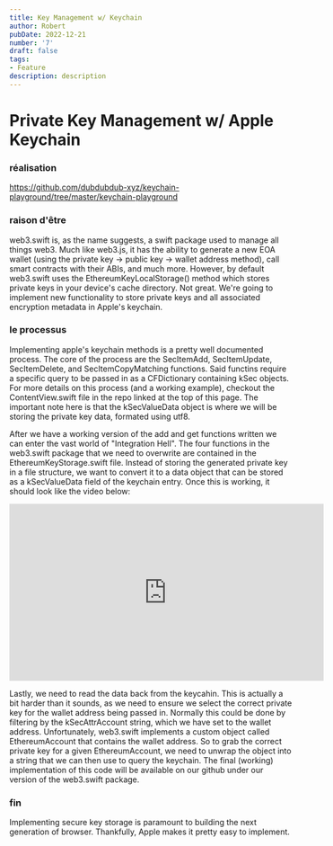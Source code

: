 ```yaml
---
title: Key Management w/ Keychain
author: Robert
pubDate: 2022-12-21
number: '7'
draft: false
tags:
- Feature
description: description
---
```

# Private Key Management w/ Apple Keychain

### réalisation
https://github.com/dubdubdub-xyz/keychain-playground/tree/master/keychain-playground

### raison d'être
web3.swift is, as the name suggests, a swift package used to manage all things web3. Much like web3.js, it has the ability to generate a new EOA wallet (using the private key -> public key -> wallet address method), call smart contracts with their ABIs, and much more. However, by default web3.swift uses the EthereumKeyLocalStorage() method which stores private keys in your device's cache directory. Not great. We're going to implement new functionality to store private keys and all associated encryption metadata in Apple's keychain.

### le processus
Implementing apple's keychain methods is a pretty well documented process. The core of the process are the SecItemAdd, SecItemUpdate, SecItemDelete, and SecItemCopyMatching functions. Said functins require a specific query to be passed in as a CFDictionary containing kSec objects. For more details on this process (and a working example), checkout the ContentView.swift file in the repo linked at the top of this page. The important note here is that the kSecValueData object is where we will be storing the private key data, formated using utf8.

After we have a working version of the add and get functions written we can enter the vast world of "Integration Hell". The four functions in the web3.swift package that we need to overwrite are contained in the EthereumKeyStorage.swift file. Instead of storing the generated private key in a file structure, we want to convert it to a data object that can be stored as a kSecValueData field of the keychain entry. Once this is working, it should look like the video below:

<iframe width="560" height="315" src="https://youtube.com/embed/7dKiBg5OhHs" title="YouTube video player" frameborder="0" allow="accelerometer; autoplay; clipboard-write; encrypted-media; gyroscope; picture-in-picture" allowfullscreen></iframe>

Lastly, we need to read the data back from the keycahin. This is actually a bit harder than it sounds, as we need to ensure we select the correct private key for the wallet address being passed in. Normally this could be done by filtering by the kSecAttrAccount string, which we have set to the wallet address. Unfortunately, web3.swift implements a custom object called EthereumAccount that contains the wallet address. So to grab the correct private key for a given EthereumAccount, we need to unwrap the object into a string that we can then use to query the keychain. The final (working) implementation of this code will be available on our github under our version of the web3.swift package.

### fin
Implementing secure key storage is paramount to building the next generation of browser. Thankfully, Apple makes it pretty easy to implement.
